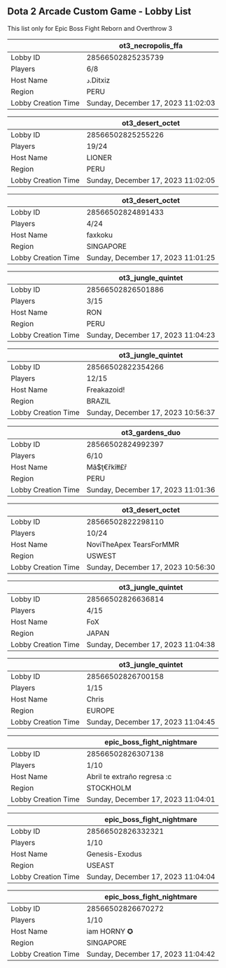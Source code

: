 ## Dota 2 Arcade Custom Game - Lobby List

This list only for Epic Boss Fight Reborn and Overthrow 3

|  | ot3_necropolis_ffa |
| ------ | ------ |
| Lobby ID | 28566502825235739 |
| Players | 6/8 |
| Host Name | د.Ditxiz |
| Region | PERU |
| Lobby Creation Time | Sunday, December 17, 2023 11:02:03 |


|  | ot3_desert_octet |
| ------ | ------ |
| Lobby ID | 28566502825255226 |
| Players | 19/24 |
| Host Name | LIONER |
| Region | PERU |
| Lobby Creation Time | Sunday, December 17, 2023 11:02:05 |


|  | ot3_desert_octet |
| ------ | ------ |
| Lobby ID | 28566502824891433 |
| Players | 4/24 |
| Host Name | faxkoku |
| Region | SINGAPORE |
| Lobby Creation Time | Sunday, December 17, 2023 11:01:25 |


|  | ot3_jungle_quintet |
| ------ | ------ |
| Lobby ID | 28566502826501886 |
| Players | 3/15 |
| Host Name | RON |
| Region | PERU |
| Lobby Creation Time | Sunday, December 17, 2023 11:04:23 |


|  | ot3_jungle_quintet |
| ------ | ------ |
| Lobby ID | 28566502822354266 |
| Players | 12/15 |
| Host Name | Freakazoid! |
| Region | BRAZIL |
| Lobby Creation Time | Sunday, December 17, 2023 10:56:37 |


|  | ot3_gardens_duo |
| ------ | ------ |
| Lobby ID | 28566502824992397 |
| Players | 6/10 |
| Host Name | Mã$ţ€řkîłł£ř |
| Region | PERU |
| Lobby Creation Time | Sunday, December 17, 2023 11:01:36 |


|  | ot3_desert_octet |
| ------ | ------ |
| Lobby ID | 28566502822298110 |
| Players | 10/24 |
| Host Name | NoviTheApex TearsForMMR |
| Region | USWEST |
| Lobby Creation Time | Sunday, December 17, 2023 10:56:30 |


|  | ot3_jungle_quintet |
| ------ | ------ |
| Lobby ID | 28566502826636814 |
| Players | 4/15 |
| Host Name | FoX |
| Region | JAPAN |
| Lobby Creation Time | Sunday, December 17, 2023 11:04:38 |


|  | ot3_jungle_quintet |
| ------ | ------ |
| Lobby ID | 28566502826700158 |
| Players | 1/15 |
| Host Name | Chris |
| Region | EUROPE |
| Lobby Creation Time | Sunday, December 17, 2023 11:04:45 |


|  | epic_boss_fight_nightmare |
| ------ | ------ |
| Lobby ID | 28566502826307138 |
| Players | 1/10 |
| Host Name | Abril te extraño regresa :c |
| Region | STOCKHOLM |
| Lobby Creation Time | Sunday, December 17, 2023 11:04:01 |


|  | epic_boss_fight_nightmare |
| ------ | ------ |
| Lobby ID | 28566502826332321 |
| Players | 1/10 |
| Host Name | Genesis-Exodus |
| Region | USEAST |
| Lobby Creation Time | Sunday, December 17, 2023 11:04:04 |


|  | epic_boss_fight_nightmare |
| ------ | ------ |
| Lobby ID | 28566502826670272 |
| Players | 1/10 |
| Host Name | iam HORNY ✪ |
| Region | SINGAPORE |
| Lobby Creation Time | Sunday, December 17, 2023 11:04:42 |


